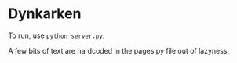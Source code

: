 Dynkarken
=========

To run, use ```python server.py```.

A few bits of text are hardcoded in the pages.py file out of lazyness.
